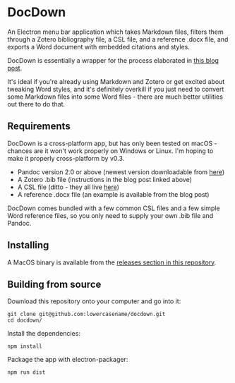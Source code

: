 # DocDown

An Electron menu bar application which takes Markdown files, filters them through a Zotero bibliography file, a CSL file, and a reference .docx file, and exports a Word document with embedded citations and styles.

DocDown is essentially a wrapper for the process elaborated in [this blog post](https://raphaelkabo.com/blog/posts/markdown-to-word/).

It's ideal if you're already using Markdown and Zotero or get excited about tweaking Word styles, and it's definitely overkill if you just need to convert some Markdown files into some Word files - there are much better utilities out there to do that.

## Requirements

DocDown is a cross-platform app, but has only been tested on macOS - chances are it won't work properly on Windows or Linux. I'm hoping to make it properly cross-platform by v0.3.

- Pandoc version 2.0 or above (newest version downloadable from [here](https://pandoc.org/installing.html)) 
- A Zotero .bib file (instructions in the blog post linked above)
- A CSL file (ditto - they all live [here](https://www.zotero.org/styles))
- A reference .docx file (an example is available from the blog post)

DocDown comes bundled with a few common CSL files and a few simple Word reference files, so you only need to supply your own .bib file and Pandoc.

## Installing

A MacOS binary is available from the [releases section in this repository](https://github.com/lowercasename/docdown/releases).

## Building from source

Download this repository onto your computer and go into it:

```
git clone git@github.com:lowercasename/docdown.git
cd docdown/
```

Install the dependencies:

```
npm install
```

Package the app with electron-packager:

```
npm run dist
```
